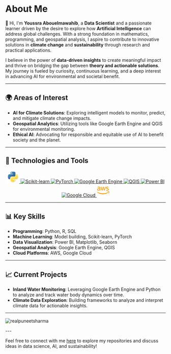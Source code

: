 # About Me

👋 Hi, I'm **Youssra Abouelmawahib**, a **Data Scientist** and a passionate learner driven by the desire to explore how **Artificial Intelligence** can address global challenges. With a strong foundation in mathematics, programming, and geospatial analysis, I aspire to contribute to innovative solutions in **climate change** and **sustainability** through research and practical applications.

I believe in the power of **data-driven insights** to create meaningful impact and thrive on bridging the gap between **theory and actionable solutions**. My journey is fueled by curiosity, continuous learning, and a deep interest in advancing AI for environmental and societal benefit.

---

## 🌍 Areas of Interest
- **AI for Climate Solutions**: Exploring intelligent models to monitor, predict, and mitigate climate change impacts.
- **Geospatial Analytics**: Utilizing tools like Google Earth Engine and QGIS for environmental monitoring.
- **Ethical AI**: Advocating for responsible and equitable use of AI to benefit society and the planet.

---

## 🔧 Technologies and Tools

<p align="center">
  <a href="https://www.python.org" target="_blank" rel="noreferrer">
    <img src="https://raw.githubusercontent.com/devicons/devicon/master/icons/python/python-original.svg" alt="Python" width="40" height="40"/>
  </a>
  <a href="https://scikit-learn.org/stable/" target="_blank" rel="noreferrer">
    <img src="https://upload.wikimedia.org/wikipedia/commons/0/05/Scikit_learn_logo_small.svg" alt="Scikit-learn" width="40" height="40"/>
  </a>
  <a href="https://pytorch.org/" target="_blank" rel="noreferrer">
    <img src="https://upload.wikimedia.org/wikipedia/commons/1/10/PyTorch_logo_icon.svg" alt="PyTorch" width="40" height="40"/>
  </a>
  <a href="https://earthengine.google.com/" target="_blank" rel="noreferrer">
    <img src="https://b.thumbs.redditmedia.com/X9PQAO7ZF1oj5ZxFmgWBFHP-xzqHlRJoUxnzBno2jcA.png" alt="Google Earth Engine" width="40" height="40"/>
  </a>
  <a href="https://www.qgis.org/en/site/" target="_blank" rel="noreferrer">
    <img src="https://www.qgis.org/img/logosign.svg" alt="QGIS" width="40" height="40"/>
  </a>
  <a href="https://powerbi.microsoft.com/" target="_blank" rel="noreferrer">
    <img src="https://upload.wikimedia.org/wikipedia/commons/c/cf/New_Power_BI_Logo.svg" alt="Power BI" width="40" height="40"/>
  </a>
  <a href="https://cloud.google.com/" target="_blank" rel="noreferrer">
    <img src="https://cdn.jsdelivr.net/gh/devicons/devicon/icons/googlecloud/googlecloud-original.svg" alt="Google Cloud" width="40" height="40"/>
  </a>
  <a href="https://aws.amazon.com/" target="_blank" rel="noreferrer">
    <img src="https://github.com/devicons/devicon/blob/master/icons/amazonwebservices/amazonwebservices-plain-wordmark.svg" alt="AWS" width="40" height="40"/>
  </a>
</p>

---

## 📊 Key Skills
- **Programming**: Python, R, SQL
- **Machine Learning**: Model building, Scikit-learn, PyTorch
- **Data Visualization**: Power BI, Matplotlib, Seaborn
- **Geospatial Analysis**: Google Earth Engine, QGIS
- **Cloud Platforms**: AWS, Google Cloud

---

## 📈 Current Projects
- **Inland Water Monitoring**: Leveraging Google Earth Engine and Python to analyze and track water body dynamics over time.
- **Climate Data Exploration**: Building frameworks to analyze and interpret climate data for actionable insights.

---
<p><img align="center" src="https://github-readme-streak-stats.herokuapp.com/?user=Youssra1999&theme=dark" alt="realpuneetsharma" /></p>
---

Feel free to connect with me [here](https://www.linkedin.com/in/youssra-abouelmawahib-263509326/) to explore my repositories and discuss ideas in data science, AI, and sustainability!
